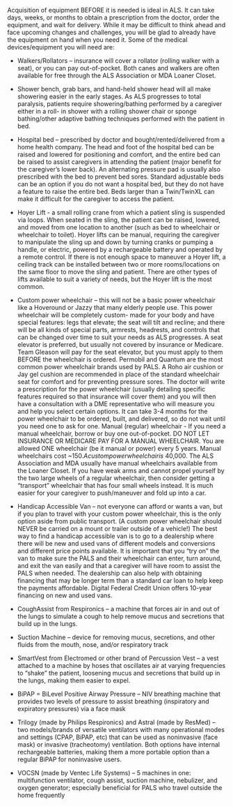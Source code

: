 Acquisition of equipment BEFORE it is needed is ideal in ALS. It can take days, weeks,
or months to obtain a prescription from the doctor, order the equipment, and wait for
delivery. While it may be difficult to think ahead and face upcoming changes and
challenges, you will be glad to already have the equipment on hand when you need it.
Some of the medical devices/equipment you will need are:

* Walkers/Rollators – insurance will cover a rollator
(rolling walker with a seat), or you can pay out-of-pocket.
Both canes and walkers are often available for free through
the ALS Association or MDA Loaner Closet.

* Shower bench, grab bars, and hand-held shower head
will all make showering easier in the early stages. As ALS
progresses to total paralysis, patients require
showering/bathing performed by a caregiver either in a roll-
in shower with a rolling shower chair or sponge
bathing/other adaptive bathing techniques performed with
the patient in bed.

* Hospital bed – prescribed by doctor and bought/rented/delivered from a home health
company. The head and foot of the hospital bed can be raised and lowered for
positioning and comfort, and the entire bed can be raised to assist caregivers in
attending the patient (major benefit for the caregiver’s lower back). An alternating
pressure pad is usually also prescribed with the bed to prevent bed sores. Standard
adjustable beds can be an option if you do not want a hospital bed, but they do not have
a feature to raise the entire bed. Beds larger than a Twin/TwinXL can make it difficult for
the caregiver to access the patient.

* Hoyer Lift - a small rolling crane from
which a patient sling is suspended via loops.
When seated in the sling, the patient can be
raised, lowered, and moved from one location
to another (such as bed to wheelchair or
wheelchair to toilet). Hoyer lifts can be manual,
requiring the caregiver to manipulate the sling
up and down by turning cranks or pumping a
handle, or electric, powered by a rechargeable
battery and operated by a remote control. If
there is not enough space to maneuver a
Hoyer lift, a ceiling track can be installed
between two or more rooms/locations on the
same floor to move the sling and patient.
There are other types of lifts available to suit a
variety of needs, but the Hoyer lift is the most
common.

* Custom power wheelchair – this
will not be a basic power wheelchair
like a Hoveround or Jazzy that many
elderly people use. This power
wheelchair will be completely custom-
made for your body and have special
features: legs that elevate; the seat
will tilt and recline; and there will be all
kinds of special parts, armrests,
headrests, and controls that can be
changed over time to suit your needs
as ALS progresses. A seat elevator is
preferred, but usually not covered by
insurance or Medicare. Team Gleason
will pay for the seat elevator, but you
must apply to them BEFORE the wheelchair is ordered. Permobil and Quantum are the
most common power wheelchair brands used by PALS. A Roho air cushion or Jay gel
cushion are recommended in place of the standard wheelchair seat for comfort and for
preventing pressure sores. The doctor will write a prescription for the power wheelchair
(usually detailing specific features required so that insurance will cover them) and you
will then have a consultation with a DME representative who will measure you and help
you select certain options. It can take 3-4 months for the power wheelchair to be
ordered, built, and delivered, so do not wait until you need one to ask for one.
Manual (regular) wheelchair - If you need a manual wheelchair, borrow or buy one
out-of-pocket. DO NOT LET INSURANCE OR MEDICARE PAY FOR A MANUAL
WHEELCHAIR. You are allowed ONE wheelchair (be it manual or power) every 5
years. Manual wheelchairs cost ~$150. A custom power wheelchair is ~$40,000. The
ALS Association and MDA usually have manual wheelchairs available from the Loaner
Closet. If you have weak arms and cannot propel yourself by the two large wheels of a
regular wheelchair, then consider getting a “transport” wheelchair that has four small
wheels instead. It is much easier for your caregiver to push/maneuver and fold up into a
car.

* Handicap Accessible Van – not everyone can afford or wants a van, but if you plan to
travel with your custom power wheelchair, this is the only option aside from public
transport. (A custom power wheelchair should NEVER be carried on a mount or trailer
outside of a vehicle!) The best way to find a handicap accessible van is to go to a
dealership where there will be new and used vans of different models and conversions
and different price points available. It is important that you “try on” the van to make sure
the PALS and their wheelchair can enter, turn around, and exit the van easily and that a
caregiver will have room to assist the PALS when needed. The dealership can also help
with obtaining financing that may be longer term than a standard car loan to help keep
the payments affordable. Digital Federal Credit Union offers 10-year financing on new
and used vans.

* CoughAssist from Respironics – a machine that forces air in
and out of the lungs to simulate a cough to help remove mucus
and secretions that build up in the lungs.

* Suction Machine – device for removing mucus, secretions, and
other fluids from the mouth, nose, and/or respiratory track

* SmartVest from Electromed or other
brand of Percussion Vest – a vest attached to
a machine by hoses that oscillates air at
varying frequencies to “shake” the patient,
loosening mucus and secretions that build up
in the lungs, making them easier to expel.

* BiPAP = BiLevel Positive Airway Pressure –
NIV breathing machine that provides two levels
of pressure to assist breathing (inspiratory and
expiratory pressures) via a face mask

* Trilogy (made by Philips Respironics)
and Astral (made by ResMed) – two
models/brands of versatile ventilators with
many operational modes and settings
(CPAP, BiPAP, etc) that can be used as
noninvasive (face mask) or invasive
(tracheotomy) ventilation. Both options have
internal rechargeable batteries, making them
a more portable option than a regular BiPAP
for noninvasive users.

* VOCSN (made by Ventec Life Systems) – 5 machines in one: multifunction ventilator,
cough assist, suction machine, nebulizer, and oxygen generator; especially beneficial
for PALS who travel outside the home frequently
